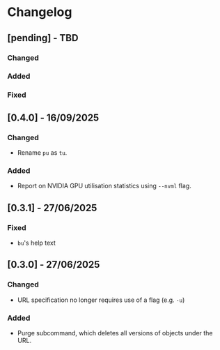 # Changelog

## [pending] - TBD
### Changed
### Added
### Fixed

## [0.4.0] - 16/09/2025
### Changed
- Rename `pu` as `tu`.
### Added
- Report on NVIDIA GPU utilisation statistics using `--nvml` flag.

## [0.3.1] - 27/06/2025
### Fixed
- `bu`'s help text

## [0.3.0] - 27/06/2025
### Changed
- URL specification no longer requires use of a flag (e.g. `-u`)
### Added
- Purge subcommand, which deletes all versions of objects under the URL.